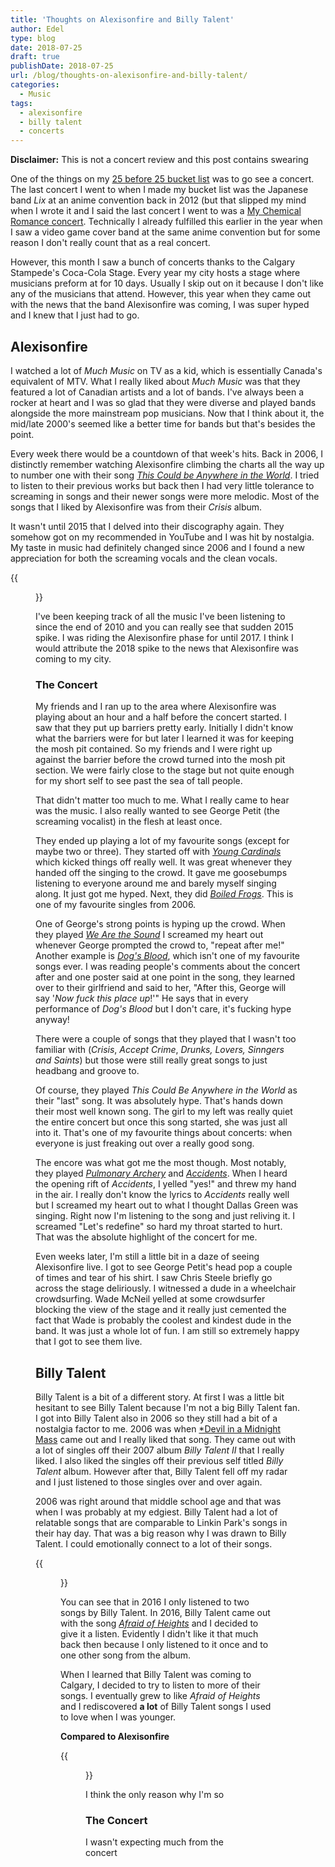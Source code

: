 ```yaml
---
title: 'Thoughts on Alexisonfire and Billy Talent'
author: Edel
type: blog
date: 2018-07-25
draft: true
publishDate: 2018-07-25
url: /blog/thoughts-on-alexisonfire-and-billy-talent/
categories:
  - Music
tags:
  - alexisonfire
  - billy talent
  - concerts
---
```


**Disclaimer:** This is not a concert review and this post contains swearing

One of the things on my [25 before 25 bucket list](http://edelgrace.me/blog/25-before-25/) was to go see a concert. The last concert I went to when I made my bucket list was the Japanese band *Lix* at an anime convention back in 2012 (but that slipped my mind when I wrote it and I said the last concert I went to was a [My Chemical Romance concert](http://edelgrace.me/blog/my-chemical-romance-in-concert/). Technically I already fulfilled this earlier in the year when I saw a video game cover band at the same anime convention but for some reason I don't really count that as a real concert.

However, this month I saw a bunch of concerts thanks to the Calgary Stampede's Coca-Cola Stage. Every year my city hosts a stage where musicians preform at for 10 days. Usually I skip out on it because I don't like any of the musicians that attend. However, this year when they came out with the news that the band Alexisonfire was coming, I was super hyped and I knew that I just had to go.

## Alexisonfire

I watched a lot of *Much Music* on TV as a kid, which is essentially Canada's equivalent of MTV. What I really liked about *Much Music* was that they featured a lot of Canadian artists and a lot of bands. I've always been a rocker at heart and I was so glad that they were diverse and played bands alongside the more mainstream pop musicians. Now that I think about it, the mid/late 2000's seemed like a better time for bands but that's besides the point.

Every week there would be a countdown of that week's hits. Back in 2006, I distinctly remember watching Alexisonfire climbing the charts all the way up to number one with their song [*This Could be Anywhere in the World*](https://www.youtube.com/watch?v=PPcds3jOhRQ). I tried to listen to their previous works but back then I had very little tolerance to screaming in songs and their newer songs were more melodic. Most of the songs that I liked by Alexisonfire was from their *Crisis* album.

It wasn't until 2015 that I delved into their discography again. They somehow got on my recommended in YouTube and I was hit by nostalgia. My taste in music had definitely changed since 2006 and I found a new appreciation for both the screaming vocals and the clean vocals.

{{<figure src="http://res.cloudinary.com/dvozrk6m8/image/upload/v1532582832/Alexisonfire_kkug1l.png">}}

I've been keeping track of all the music I've been listening to since the end of 2010 and you can really see that sudden 2015 spike. I was riding the Alexisonfire phase for until 2017. I think I would attribute the 2018 spike to the news that Alexisonfire was coming to my city.

### The Concert

My friends and I ran up to the area where Alexisonfire was playing about an hour and a half before the concert started. I saw that they put up barriers pretty early. Initially I didn't know what the barriers were for but later I learned it was for keeping the mosh pit contained. So my friends and I were right up against the barrier before the crowd turned into the mosh pit section. We were fairly close to the stage but not quite enough for my short self to see past the sea of tall people.

That didn't matter too much to me. What I really came to hear was the music. I also really wanted to see George Petit (the screaming vocalist) in the flesh at least once.

They ended up playing a lot of my favourite songs (except for maybe two or three). They started off with [*Young Cardinals*]() which kicked things off really well. It was great whenever they handed off the singing to the crowd. It gave me goosebumps listening to everyone around me and barely myself singing along. It just got me hyped. Next, they did [*Boiled Frogs*](). This is one of my favourite singles from 2006.

One of George's strong points is hyping up the crowd. When they played [*We Are the Sound*]() I screamed my heart out whenever George prompted the crowd to, "repeat after me!" Another example is [*Dog's Blood*](), which isn't one of my favourite songs ever. I was reading people's comments about the concert after and one poster said at one point in the song, they learned over to their girlfriend and said to her, "After this, George will say '*Now fuck this place up*!'" He says that in every performance of *Dog's Blood* but I don't care, it's fucking hype anyway!

There were a couple of songs that they played that I wasn't too familiar with (*Crisis*, *Accept Crime*, *Drunks, Lovers, Sinngers and Saints*) but those were still really great songs to just headbang and groove to.

Of course, they played *This Could Be Anywhere in the World* as their "last" song. It was absolutely hype. That's hands down their most well known song. The girl to my left was really quiet the entire concert but once this song started, she was just all into it. That's one of my favourite things about concerts: when everyone is just freaking out over a really good song.

The encore was what got me the most though. Most notably, they played [*Pulmonary Archery*]() and [*Accidents*](). When I heard the opening rift of *Accidents*, I yelled "yes!" and threw my hand in the air. I really don't know the lyrics to *Accidents* really well but I screamed my heart out to what I thought Dallas Green was singing. Right now I'm listening to the song and just reliving it. I screamed "Let's redefine" so hard my throat started to hurt. That was the absolute highlight of the concert for me.

Even weeks later, I'm still a little bit in a daze of seeing Alexisonfire live. I got to see George Petit's head pop a couple of times and tear of his shirt. I saw Chris Steele briefly go across the stage deliriously. I witnessed a dude in a wheelchair crowdsurfing. Wade McNeil yelled at some crowdsurfer blocking the view of the stage and it really just cemented the fact that Wade is probably the coolest and kindest dude in the band. It was just a whole lot of fun. I am still so extremely happy that I got to see them live.

## Billy Talent

Billy Talent is a bit of a different story. At first I was a little bit hesitant to see Billy Talent because I'm not a big Billy Talent fan. I got into Billy Talent also in 2006 so they still had a bit of a nostalgia factor to me. 2006 was when [*Devil in a Midnight Mass]() came out and I really liked that song. They came out with a lot of singles off their 2007 album *Billy Talent II* that I really liked. I also liked the singles off their previous self titled *Billy Talent* album. However after that, Billy Talent fell off my radar and I just listened to those singles over and over again.

2006 was right around that middle school age and that was when I was probably at my edgiest. Billy Talent had a lot of relatable songs that are comparable to Linkin Park's songs in their hay day. That was a big reason why I was drawn to Billy Talent. I could emotionally connect to a lot of their songs.

{{<figure src="http://res.cloudinary.com/dvozrk6m8/image/upload/v1532582832/BillyTalent_uoxtbd.png">}}

You can see that in 2016 I only listened to two songs by Billy Talent. In 2016, Billy Talent came out with the song [*Afraid of Heights*]() and I decided to give it a listen. Evidently I didn't like it that much back then because I only listened to it once and to one other song from the album.

When I learned that Billy Talent was coming to Calgary, I decided to try to listen to more of their songs. I eventually grew to like *Afraid of Heights* and I rediscovered **a lot** of Billy Talent songs I used to love when I was younger.

**Compared to Alexisonfire**

{{<figure src="http://res.cloudinary.com/dvozrk6m8/image/upload/v1532585816/Alexisonfire_VS_Billy_Talent_v5et7v.png">}}

I think the only reason why I'm so 

### The Concert


I wasn't expecting much from the concert